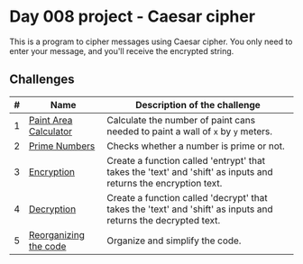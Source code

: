 # Day 008 project - Caesar cipher

This is a program to cipher messages using Caesar cipher. You only need to enter your message, and you'll receive the encrypted string.

## Challenges

| # | Name | Description of the challenge|
| --- | --- | --- |
| 1 | [Paint Area Calculator](../challenges/challenge1.py) | Calculate the number of paint cans needed to paint a wall of `x` by `y` meters. |
| 2 | [Prime Numbers](../challenges/challenge2.py) | Checks whether a number is prime or not. |
| 3 | [Encryption](../challenges/challenge3.py) | Create a function called 'entrypt' that takes the 'text' and 'shift' as inputs and returns the encryption text. |
| 4 | [Decryption](../challenges/challenge4.py) | Create a function called 'decrypt' that takes the 'text' and 'shift' as inputs and returns the decrypted text. |
| 5 | [Reorganizing the code](../challenges/challenge5.py) | Organize and simplify the code. |